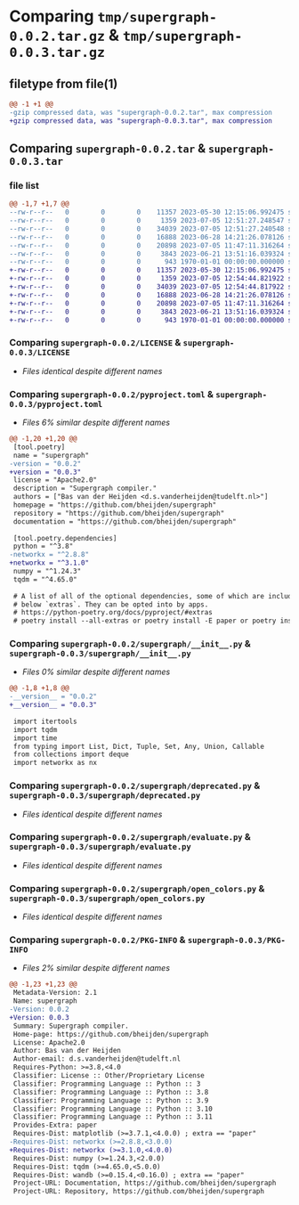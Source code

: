 # Comparing `tmp/supergraph-0.0.2.tar.gz` & `tmp/supergraph-0.0.3.tar.gz`

## filetype from file(1)

```diff
@@ -1 +1 @@
-gzip compressed data, was "supergraph-0.0.2.tar", max compression
+gzip compressed data, was "supergraph-0.0.3.tar", max compression
```

## Comparing `supergraph-0.0.2.tar` & `supergraph-0.0.3.tar`

### file list

```diff
@@ -1,7 +1,7 @@
--rw-r--r--   0        0        0    11357 2023-05-30 12:15:06.992475 supergraph-0.0.2/LICENSE
--rw-r--r--   0        0        0     1359 2023-07-05 12:51:27.248547 supergraph-0.0.2/pyproject.toml
--rw-r--r--   0        0        0    34039 2023-07-05 12:51:27.240548 supergraph-0.0.2/supergraph/__init__.py
--rw-r--r--   0        0        0    16888 2023-06-28 14:21:26.078126 supergraph-0.0.2/supergraph/deprecated.py
--rw-r--r--   0        0        0    20898 2023-07-05 11:47:11.316264 supergraph-0.0.2/supergraph/evaluate.py
--rw-r--r--   0        0        0     3843 2023-06-21 13:51:16.039324 supergraph-0.0.2/supergraph/open_colors.py
--rw-r--r--   0        0        0      943 1970-01-01 00:00:00.000000 supergraph-0.0.2/PKG-INFO
+-rw-r--r--   0        0        0    11357 2023-05-30 12:15:06.992475 supergraph-0.0.3/LICENSE
+-rw-r--r--   0        0        0     1359 2023-07-05 12:54:44.821922 supergraph-0.0.3/pyproject.toml
+-rw-r--r--   0        0        0    34039 2023-07-05 12:54:44.817922 supergraph-0.0.3/supergraph/__init__.py
+-rw-r--r--   0        0        0    16888 2023-06-28 14:21:26.078126 supergraph-0.0.3/supergraph/deprecated.py
+-rw-r--r--   0        0        0    20898 2023-07-05 11:47:11.316264 supergraph-0.0.3/supergraph/evaluate.py
+-rw-r--r--   0        0        0     3843 2023-06-21 13:51:16.039324 supergraph-0.0.3/supergraph/open_colors.py
+-rw-r--r--   0        0        0      943 1970-01-01 00:00:00.000000 supergraph-0.0.3/PKG-INFO
```

### Comparing `supergraph-0.0.2/LICENSE` & `supergraph-0.0.3/LICENSE`

 * *Files identical despite different names*

### Comparing `supergraph-0.0.2/pyproject.toml` & `supergraph-0.0.3/pyproject.toml`

 * *Files 6% similar despite different names*

```diff
@@ -1,20 +1,20 @@
 [tool.poetry]
 name = "supergraph"
-version = "0.0.2"
+version = "0.0.3"
 license = "Apache2.0"
 description = "Supergraph compiler."
 authors = ["Bas van der Heijden <d.s.vanderheijden@tudelft.nl>"]
 homepage = "https://github.com/bheijden/supergraph"
 repository = "https://github.com/bheijden/supergraph"
 documentation = "https://github.com/bheijden/supergraph"
 
 [tool.poetry.dependencies]
 python = "^3.8"
-networkx = "^2.8.8"
+networkx = "^3.1.0"
 numpy = "^1.24.3"
 tqdm = "^4.65.0"
 
 # A list of all of the optional dependencies, some of which are included in the
 # below `extras`. They can be opted into by apps.
 # https://python-poetry.org/docs/pyproject/#extras
 # poetry install --all-extras or poetry install -E paper or poetry install --all-extras or poetry install --extras "paper"
```

### Comparing `supergraph-0.0.2/supergraph/__init__.py` & `supergraph-0.0.3/supergraph/__init__.py`

 * *Files 0% similar despite different names*

```diff
@@ -1,8 +1,8 @@
-__version__ = "0.0.2"
+__version__ = "0.0.3"
 
 import itertools
 import tqdm
 import time
 from typing import List, Dict, Tuple, Set, Any, Union, Callable
 from collections import deque
 import networkx as nx
```

### Comparing `supergraph-0.0.2/supergraph/deprecated.py` & `supergraph-0.0.3/supergraph/deprecated.py`

 * *Files identical despite different names*

### Comparing `supergraph-0.0.2/supergraph/evaluate.py` & `supergraph-0.0.3/supergraph/evaluate.py`

 * *Files identical despite different names*

### Comparing `supergraph-0.0.2/supergraph/open_colors.py` & `supergraph-0.0.3/supergraph/open_colors.py`

 * *Files identical despite different names*

### Comparing `supergraph-0.0.2/PKG-INFO` & `supergraph-0.0.3/PKG-INFO`

 * *Files 2% similar despite different names*

```diff
@@ -1,23 +1,23 @@
 Metadata-Version: 2.1
 Name: supergraph
-Version: 0.0.2
+Version: 0.0.3
 Summary: Supergraph compiler.
 Home-page: https://github.com/bheijden/supergraph
 License: Apache2.0
 Author: Bas van der Heijden
 Author-email: d.s.vanderheijden@tudelft.nl
 Requires-Python: >=3.8,<4.0
 Classifier: License :: Other/Proprietary License
 Classifier: Programming Language :: Python :: 3
 Classifier: Programming Language :: Python :: 3.8
 Classifier: Programming Language :: Python :: 3.9
 Classifier: Programming Language :: Python :: 3.10
 Classifier: Programming Language :: Python :: 3.11
 Provides-Extra: paper
 Requires-Dist: matplotlib (>=3.7.1,<4.0.0) ; extra == "paper"
-Requires-Dist: networkx (>=2.8.8,<3.0.0)
+Requires-Dist: networkx (>=3.1.0,<4.0.0)
 Requires-Dist: numpy (>=1.24.3,<2.0.0)
 Requires-Dist: tqdm (>=4.65.0,<5.0.0)
 Requires-Dist: wandb (>=0.15.4,<0.16.0) ; extra == "paper"
 Project-URL: Documentation, https://github.com/bheijden/supergraph
 Project-URL: Repository, https://github.com/bheijden/supergraph
```

